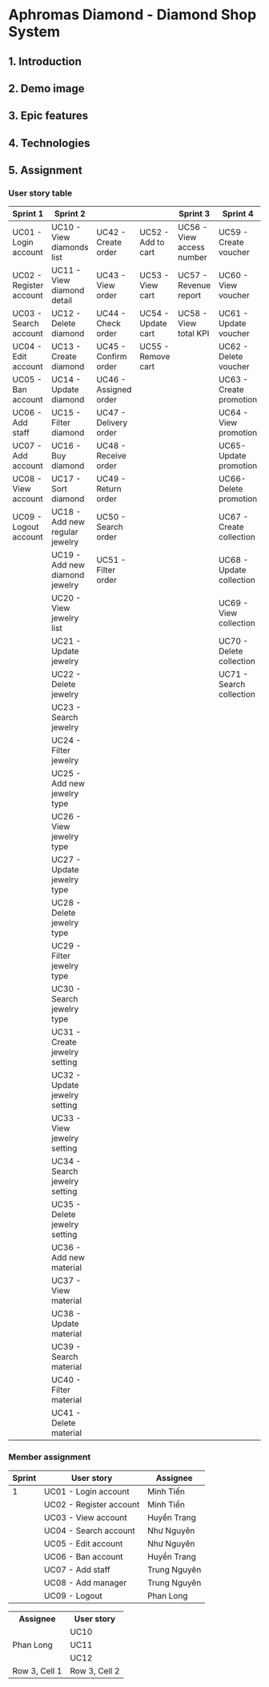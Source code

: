 # Aphromas Diamond - Diamond Shop System

## 1. Introduction

## 2. Demo image

## 3. Epic features

## 4. Technologies

## 5. Assignment

### User story table
| Sprint 1 | Sprint 2 | | | Sprint 3 | Sprint 4 | | |
| ------------- | ------------- | ------------- | ------------- | ------------- | ------------- | ------------- | ------------- | 
| UC01 - Login account | UC10 - View diamonds list | UC42 - Create order | UC52 - Add to cart | UC56 - View access number | UC59 - Create voucher | UC72 - Create notification | UC76 - Chatting with staff |
| UC02 - Register account | UC11 - View diamond detail | UC43 - View order | UC53 - View cart | UC57 - Revenue report | UC60 - View voucher | UC73 - View notification | UC77 - Post feedback |
| UC03 - Search account | UC12 - Delete diamond | UC44 - Check order | UC54 - Update cart | UC58 - View total KPI | UC61 - Update voucher | UC74 - Update notification | UC78 - Reply feedback |
| UC04 - Edit account | UC13 - Create diamond | UC45 - Confirm order | UC55 - Remove cart | | UC62 - Delete voucher | UC75 - Delete notification | UC79 - Recommend gift |
| UC05 - Ban account | UC14 - Update diamond | UC46 - Assigned order | | | UC63 - Create promotion | | UC80 - Ring size help |
| UC06 - Add staff | UC15 - Filter diamond | UC47 - Delivery order | | | UC64 - View promotion |  | UC81 - Manage wishlist |
| UC07 - Add account | UC16 - Buy diamond | UC48 - Receive order | | | UC65- Update promotion |
| UC08 - View account | UC17 - Sort diamond | UC49 - Return order | | | UC66- Delete promotion |
| UC09 - Logout account | UC18 - Add new regular jewelry | UC50 - Search order | | | UC67 - Create collection |
|  | UC19 - Add new diamond jewelry | UC51 - Filter order | | | UC68 - Update collection |
|  | UC20 - View jewelry list | | | | UC69 - View collection |
|  | UC21 - Update jewelry | | | | UC70 - Delete collection |
|  | UC22 - Delete jewelry | | | | UC71 - Search collection |
|  | UC23 - Search jewelry |
|  | UC24 - Filter jewelry |
|  | UC25 - Add new jewelry type |
|  | UC26 - View jewelry type |
|  | UC27 - Update jewelry type |
|  | UC28 - Delete jewelry type |
|  | UC29 - Filter jewelry type |
|  | UC30 - Search jewelry type |
|  | UC31 - Create jewelry setting |
|  | UC32 - Update jewelry setting |
|  | UC33 - View jewelry setting |
|  | UC34 - Search jewelry setting |
|  | UC35 - Delete jewelry setting |
|  | UC36 - Add new material |
|  | UC37 - View material |
|  | UC38 - Update material |
|  | UC39 - Search material |
|  | UC40 - Filter material |
|  | UC41 - Delete material |

### Member assignment
| Sprint | User story | Assignee |
| ------------- | ------------- | ------------- |
| 1 | UC01 - Login account | Minh Tiến |
|   | UC02 - Register account | Minh Tiến |
|   | UC03 - View account | Huyền Trang |
|   | UC04 - Search account | Như Nguyên |
|   | UC05 - Edit account | Như Nguyên |
|   | UC06 - Ban account | Huyền Trang |
|   | UC07 - Add staff | Trung Nguyên |
|   | UC08 - Add manager | Trung Nguyên |
|   | UC09 - Logout | Phan Long |

<table>
  <tr>
    <th>Assignee</th>
    <th>User story</th>
  </tr>
  <tr>
    <td rowspan="3">Phan Long</td>
    <td>UC10</td>
  </tr>
  <tr><td>UC11</td></tr>
  <tr><td>UC12</td></tr>
  <tr>
    <td>Row 3, Cell 1</td>
    <td>Row 3, Cell 2</td>
  </tr>
</table>

